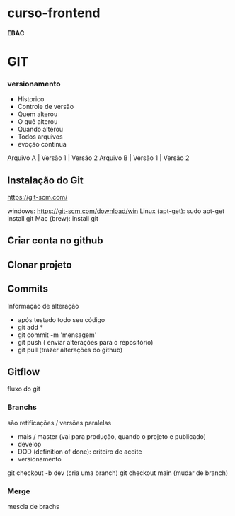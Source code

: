# curso-frontend
#### EBAC

# GIT
### versionamento 
 - Historico
 - Controle de versão
 - Quem alterou
 - O quê alterou
 - Quando alterou
 - Todos arquivos
 - evoção continua

 Arquivo A | Versão 1 | Versão 2
 Arquivo B | Versão 1 | Versão 2

## Instalação do Git
https://git-scm.com/ 

windows: https://git-scm.com/download/win
Linux (apt-get): sudo apt-get install git
Mac (brew): install git

## Criar conta no github

## Clonar projeto

## Commits
Informação de alteração
- após testado todo seu código
- git add *
- git commit -m 'mensagem'
- git push ( enviar alterações para o repositório)
- git pull (trazer alterações do github)

## Gitflow
fluxo do git


### Branchs
são retificações / versões paralelas

-  mais / master (vai para produção, quando o projeto e publicado)
- develop
-  DOD (definition of done): criteiro de aceite
- versionamento 

git checkout -b dev (cria uma branch)
git checkout main    (mudar de branch)

### Merge
mescla de brachs